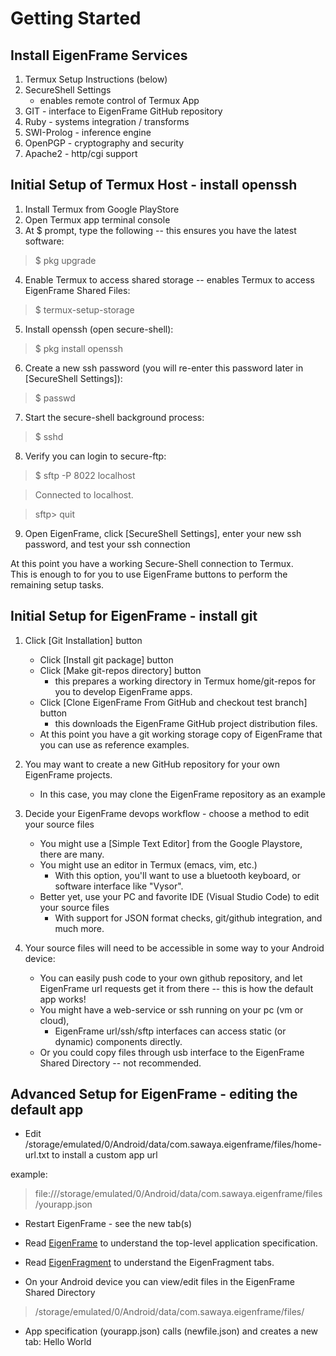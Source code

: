 # Getting Started


## Install EigenFrame Services

1. Termux Setup Instructions (below)
2. SecureShell Settings
   - enables remote control of Termux App
3. GIT - interface to EigenFrame GitHub repository
4. Ruby - systems integration / transforms
5. SWI-Prolog - inference engine
6. OpenPGP - cryptography and security
7. Apache2 - http/cgi support


## Initial Setup of Termux Host - install openssh

1. Install Termux from Google PlayStore
2. Open Termux app terminal console
3. At $ prompt, type the following -- this ensures you have the latest software:
>  $ pkg upgrade
4. Enable Termux to access shared storage -- enables Termux to access EigenFrame Shared Files:
>  $ termux-setup-storage
5. Install openssh (open secure-shell):
>  $ pkg install openssh
6. Create a new ssh password (you will re-enter this password later in [SecureShell Settings]):
>  $ passwd
7. Start the secure-shell background process:
>  $ sshd
8. Verify you can login to secure-ftp:
>  $ sftp -P 8022 localhost

>    Connected to localhost.

>    sftp> quit
9. Open EigenFrame, click [SecureShell Settings], enter your new ssh password, and test your ssh connection

At this point you have a working Secure-Shell connection to Termux.  
This is enough to for you to use EigenFrame buttons to perform the remaining setup tasks.


## Initial Setup for EigenFrame - install git

1. Click [Git Installation] button
    * Click [Install git package] button
    * Click [Make git-repos directory] button 
        - this prepares a working directory in Termux home/git-repos for you to develop EigenFrame apps.
    * Click [Clone EigenFrame From GitHub and checkout test branch] button 
        - this downloads the EigenFrame GitHub project distribution files. 
    * At this point you have a git working storage copy of EigenFrame that you can use as reference examples.  

2. You may want to create a new GitHub repository for your own EigenFrame projects. 
    * In this case, you may clone the EigenFrame repository as an example

3. Decide your EigenFrame devops workflow - choose a method to edit your source files
    * You might use a [Simple Text Editor] from the Google Playstore, there are many.
    * You might use an editor in Termux (emacs, vim, etc.)
        - With this option, you'll want to use a bluetooth keyboard, or software interface like "Vysor".
    * Better yet, use your PC and favorite IDE (Visual Studio Code) to edit your source files 
        - With support for JSON format checks, git/github integration, and much more. 

4. Your source files will need to be accessible in some way to your Android device:
    * You can easily push code to your own github repository, and let EigenFrame url requests get it from there -- this is how the default app works!
    * You might have a web-service or ssh running on your pc (vm or cloud), 
        - EigenFrame url/ssh/sftp interfaces can access static (or dynamic) components directly.
    * Or you could copy files through usb interface to the EigenFrame Shared Directory -- not recommended.


## Advanced Setup for EigenFrame - editing the default app

* Edit /storage/emulated/0/Android/data/com.sawaya.eigenframe/files/home-url.txt to install a custom app url

example:
> file:///storage/emulated/0/Android/data/com.sawaya.eigenframe/files/yourapp.json

* Restart EigenFrame - see the new tab(s)

* Read [EigenFrame](EigenFrame.md) to understand the top-level application specification. 

* Read [EigenFragment](EigenFragment.md) to understand the EigenFragment tabs.

* On your Android device you can view/edit files in the EigenFrame Shared Directory
> /storage/emulated/0/Android/data/com.sawaya.eigenframe/files/

* App specification (yourapp.json) calls (newfile.json) and creates a new tab: Hello World
    

